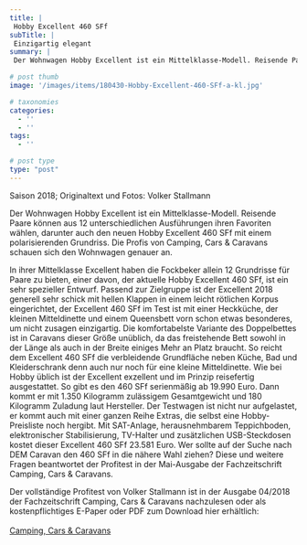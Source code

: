 ```yaml
---
title: |
 Hobby Excellent 460 SFf
subTitle: |
 Einzigartig elegant
summary: |
 Der Wohnwagen Hobby Excellent ist ein Mittelklasse-Modell. Reisende Paare können aus 12 unterschiedlichen Ausführungen ihren Favoriten wählen, darunter auch den neuen Hobby Excellent 460 SFf mit einem polarisierenden Grundriss. Die Profis von Camping, Cars & Caravans schauen sich den Wohnwagen genauer an.

# post thumb
image: '/images/items/180430-Hobby-Excellent-460-SFf-a-kl.jpg'

# taxonomies
categories: 
  - ''
  - ''
tags:
  - ''

# post type
type: "post"
---
```


Saison 2018; Originaltext und Fotos: Volker Stallmann  

Der Wohnwagen Hobby Excellent ist ein Mittelklasse-Modell. Reisende Paare können aus 12 unterschiedlichen Ausführungen ihren Favoriten wählen, darunter auch den neuen Hobby Excellent 460 SFf mit einem polarisierenden Grundriss. Die Profis von Camping, Cars & Caravans schauen sich den Wohnwagen genauer an.  

In ihrer Mittelklasse Excellent haben die Fockbeker allein 12 Grundrisse für Paare zu bieten, einer davon, der aktuelle Hobby Excellent 460 SFf, ist ein sehr spezieller Entwurf. Passend zur Zielgruppe ist der Excellent 2018 generell sehr schick mit hellen Klappen in einem leicht rötlichen Korpus eingerichtet, der Excellent 460 SFf im Test ist mit einer Heckküche, der kleinen Mitteldinette und einem Queensbett vorn schon etwas besonderes, um nicht zusagen einzigartig. Die komfortabelste Variante des Doppelbettes ist in Caravans dieser Größe unüblich, da das freistehende Bett sowohl in der Länge als auch in der Breite einiges Mehr an Platz braucht. So reicht dem Excellent 460 SFf die verbleidende Grundfläche neben Küche, Bad und Kleiderschrank denn auch nur noch für eine kleine Mitteldinette. Wie bei Hobby üblich ist der Excellent exzellent und im Prinzip reisefertig ausgestattet. So gibt es den 460 SFf serienmäßig ab 19.990 Euro. Dann kommt er mit 1.350 Kilogramm zulässigem Gesamtgewicht und 180 Kilogramm Zuladung laut Hersteller. Der Testwagen ist nicht nur aufgelastet, er kommt auch mit einer ganzen Reihe Extras, die selbst eine Hobby-Preisliste noch hergibt. Mit SAT-Anlage, herausnehmbarem Teppichboden, elektronischer Stabilisierung, TV-Halter und zusätzlichen USB-Steckdosen kostet dieser Excellent 460 SFf 23.581 Euro. Wer sollte auf der Suche nach DEM Caravan den 460 SFf in die nähere Wahl ziehen? Diese und weitere Fragen beantwortet der Profitest in der Mai-Ausgabe der Fachzeitschrift Camping, Cars & Caravans.  

Der vollständige Profitest von Volker Stallmann ist in der Ausgabe 04/2018 der Fachzeitschrift Camping, Cars & Caravans nachzulesen oder als kostenpflichtiges E-Paper oder PDF zum Download hier erhältlich:  
[  
Camping, Cars & Caravans ](http://camping-cars-caravans.de)